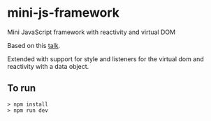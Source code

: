 # mini-js-framework
Mini JavaScript framework with reactivity and virtual DOM

Based on this [talk](https://dev.to/ycmjason/building-a-simple-virtual-dom-from-scratch-3d05).

Extended with support for style and listeners for the virtual dom and reactivity with a data object.


## To run

```
> npm install
> npm run dev
```